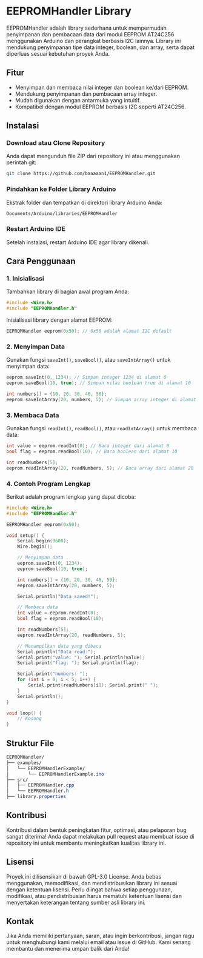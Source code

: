 EEPROMHandler Library
=====================

EEPROMHandler adalah library sederhana untuk mempermudah penyimpanan dan pembacaan data dari modul EEPROM AT24C256 menggunakan Arduino dan perangkat berbasis I2C lainnya. Library ini mendukung penyimpanan tipe data integer, boolean, dan array, serta dapat diperluas sesuai kebutuhan proyek Anda.

Fitur
--------

*   Menyimpan dan membaca nilai integer dan boolean ke/dari EEPROM.
*   Mendukung penyimpanan dan pembacaan array integer.
*   Mudah digunakan dengan antarmuka yang intuitif.
*   Kompatibel dengan modul EEPROM berbasis I2C seperti AT24C256.

Instalasi
------------

### Download atau Clone Repository

Anda dapat mengunduh file ZIP dari repository ini atau menggunakan perintah git:

```bash
git clone https://github.com/baaaaan1/EEPROMHandler.git
```

### Pindahkan ke Folder Library Arduino

Ekstrak folder dan tempatkan di direktori library Arduino Anda:

```bash
Documents/Arduino/libraries/EEPROMHandler
```

### Restart Arduino IDE

Setelah instalasi, restart Arduino IDE agar library dikenali.

Cara Penggunaan
----------------

### 1. Inisialisasi

Tambahkan library di bagian awal program Anda:

```cpp
#include <Wire.h>
#include "EEPROMHandler.h"
```

Inisialisasi library dengan alamat EEPROM:

```cpp
EEPROMHandler eeprom(0x50); // 0x50 adalah alamat I2C default
```

### 2. Menyimpan Data

Gunakan fungsi `saveInt()`, `saveBool()`, atau `saveIntArray()` untuk menyimpan data:

```cpp
eeprom.saveInt(0, 1234); // Simpan integer 1234 di alamat 0
eeprom.saveBool(10, true); // Simpan nilai boolean true di alamat 10

int numbers[] = {10, 20, 30, 40, 50};
eeprom.saveIntArray(20, numbers, 5); // Simpan array integer di alamat 20
```

### 3. Membaca Data

Gunakan fungsi `readInt()`, `readBool()`, atau `readIntArray()` untuk membaca data:

```cpp
int value = eeprom.readInt(0); // Baca integer dari alamat 0
bool flag = eeprom.readBool(10); // Baca boolean dari alamat 10

int readNumbers[5];
eeprom.readIntArray(20, readNumbers, 5); // Baca array dari alamat 20
```

### 4. Contoh Program Lengkap

Berikut adalah program lengkap yang dapat dicoba:

```cpp
#include <Wire.h>
#include "EEPROMHandler.h"

EEPROMHandler eeprom(0x50);

void setup() {
    Serial.begin(9600);
    Wire.begin();

    // Menyimpan data
    eeprom.saveInt(0, 1234);
    eeprom.saveBool(10, true);

    int numbers[] = {10, 20, 30, 40, 50};
    eeprom.saveIntArray(20, numbers, 5);

    Serial.println("Data saved!");

    // Membaca data
    int value = eeprom.readInt(0);
    bool flag = eeprom.readBool(10);

    int readNumbers[5];
    eeprom.readIntArray(20, readNumbers, 5);

    // Menampilkan data yang dibaca
    Serial.println("Data read:");
    Serial.print("value: "); Serial.println(value);
    Serial.print("flag: "); Serial.println(flag);

    Serial.print("numbers: ");
    for (int i = 0; i < 5; i++) {
        Serial.print(readNumbers[i]); Serial.print(" ");
    }
    Serial.println();
}

void loop() {
    // Kosong
}
```

Struktur File
--------------

```css
EEPROMHandler/
├── examples/
│   └── EEPROMHandlerExample/
│       └── EEPROMHandlerExample.ino
├── src/
│   ├── EEPROMHandler.cpp
│   └── EEPROMHandler.h
├── library.properties
```

Kontribusi
------------

Kontribusi dalam bentuk peningkatan fitur, optimasi, atau pelaporan bug sangat diterima! Anda dapat melakukan pull request atau membuat issue di repository ini untuk membantu meningkatkan kualitas library ini.

Lisensi
--------

Proyek ini dilisensikan di bawah GPL-3.0 License. Anda bebas menggunakan, memodifikasi, dan mendistribusikan library ini sesuai dengan ketentuan lisensi. Perlu diingat bahwa setiap penggunaan, modifikasi, atau pendistribusian harus mematuhi ketentuan lisensi dan menyertakan keterangan tentang sumber asli library ini.

Kontak
--------

Jika Anda memiliki pertanyaan, saran, atau ingin berkontribusi, jangan ragu untuk menghubungi kami melalui email atau issue di GitHub. Kami senang membantu dan menerima umpan balik dari Anda!